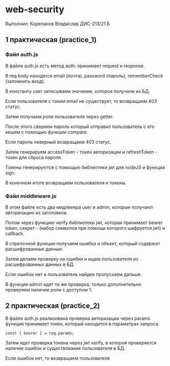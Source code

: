 # web-security

Выполнил: Корепанов Владислав ДИС-213/21.Б

## 1 практическая (practice_1)

### Файл auth.js

В файле auth.js есть метод auth: принимает request и response.

В req.body находятся email (почта), password (пароль), rememberCheck (запомнить вход).

В константу user записываем значение, которое получили из БД.

Если пользователя с таким email не существует, то возвращаем 403 статус.

Затем получаем роли пользователя через getter.

После этого сверяем пароль который отправил пользователь с его кешем с помощью функции compare.

Если пароль неверный возвращаем 403 статус.

Затем генерируем accessToken - токен авторизации и refreshToken - токен для сброса пароля.

Токены генерируются с помощью библиотеки jwt для nodeJS и функции sign.

В конечном итоге возвращаем пользователя и токены.

### Файл middleware.js

В этом файле есть два мидлвеера user и admin, которые получают авторизацию из заголовков.

Потом через функцию verify библиотеки jwt, которая принимает bearer token, секрет - (набор символов при помощи которого шифруется jwt) и callback.

В стрелочной функции получаем ошибки и объект, который содержит расшифрованные данные.

Затем делаем проверку на ошибки и ищем пользователя из расшифрованных данных в БД.

Если ошибок нет и пользователь найден пропускаем дальше.

В функции admin идет та же проверка, только дополнительно проверяем наличие роли с доступом 1.

## 2 практическая (practice_2)

В файле auth.js реализована проверка авторизации через params функция принимает токен, который находится в параметрах запроса.

```
const { bearer } = req.params;
```

Затем идет проверка токена через jwt verify, в которой проверяется наличие ошибок и существование пользователя в БД.

Если ошибок нет, то возвращаем пользователя
